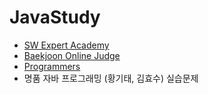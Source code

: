# JavaStudy
- [SW Expert Academy](https://swexpertacademy.com/main/main.do)
- [Baekjoon Online Judge](https://www.acmicpc.net/)
- [Programmers](https://programmers.co.kr/)
- 명품 자바 프로그래밍 (황기태, 김효수) 실습문제
